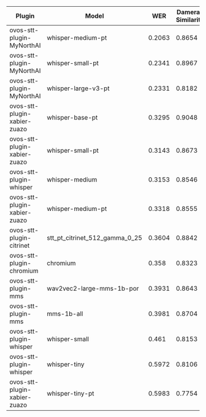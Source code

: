 |Plugin|Model|WER|Damerau Similarity|Score|
|-----|-----|---|------------------|-----|
| ovos-stt-plugin-MyNorthAI | whisper-medium-pt | 0.2063 | 0.8654 | 68.6877 |
| ovos-stt-plugin-MyNorthAI | whisper-small-pt | 0.2341 | 0.8967 | 68.6745 |
| ovos-stt-plugin-MyNorthAI | whisper-large-v3-pt | 0.2331 | 0.8182 | 62.7442 |
| ovos-stt-plugin-xabier-zuazo | whisper-base-pt | 0.3295 | 0.9048 | 60.6693 |
| ovos-stt-plugin-xabier-zuazo | whisper-small-pt | 0.3143 | 0.8673 | 59.4694 |
| ovos-stt-plugin-whisper | whisper-medium | 0.3153 | 0.8546 | 58.5188 |
| ovos-stt-plugin-xabier-zuazo | whisper-medium-pt | 0.3318 | 0.8555 | 57.1671 |
| ovos-stt-plugin-citrinet | stt_pt_citrinet_512_gamma_0_25 | 0.3604 | 0.8842 | 56.5554 |
| ovos-stt-plugin-chromium | chromium | 0.358 | 0.8323 | 53.4337 |
| ovos-stt-plugin-mms | wav2vec2-large-mms-1b-por | 0.3931 | 0.8643 | 52.4493 |
| ovos-stt-plugin-mms | mms-1b-all | 0.3981 | 0.8704 | 52.3891 |
| ovos-stt-plugin-whisper | whisper-small | 0.461 | 0.8153 | 43.9435 |
| ovos-stt-plugin-whisper | whisper-tiny | 0.5972 | 0.8106 | 32.6497 |
| ovos-stt-plugin-xabier-zuazo | whisper-tiny-pt | 0.5983 | 0.7754 | 31.1441 |
